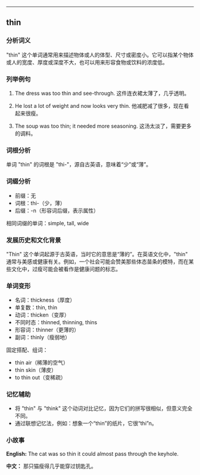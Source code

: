 
---------------
## thin
### 分析词义
"thin" 这个单词通常用来描述物体或人的体型、尺寸或密度小。它可以指某个物体或人的宽度、厚度或深度不大，也可以用来形容食物或饮料的浓度低。

### 列举例句
1. The dress was too thin and see-through.
   这件连衣裙太薄了，几乎透明。

2. He lost a lot of weight and now looks very thin.
   他减肥减了很多，现在看起来很瘦。

3. The soup was too thin; it needed more seasoning.
   这汤太淡了，需要更多的调料。

### 词根分析
单词 "thin" 的词根是 "thi-"，源自古英语，意味着“少”或“薄”。

### 词缀分析
- 前缀：无
- 词根：thi-（少，薄）
- 后缀：-n（形容词后缀，表示属性）

相同词缀的单词：simple, tall, wide

### 发展历史和文化背景
"Thin" 这个单词起源于古英语，当时它的意思是“薄的”。在英语文化中，"thin" 通常与美感或健康有关。例如，一个社会可能会赞美那些体态苗条的模特，而在某些文化中，过瘦可能会被看作是健康问题的标志。

### 单词变形
- 名词：thickness（厚度）
- 单复数：thin, thin
- 动词：thicken（变厚）
- 不同时态：thinned, thinning, thins
- 形容词：thinner（更薄的）
- 副词：thinly（瘦弱地）

固定搭配、组词：
- thin air（稀薄的空气）
- thin skin（薄皮）
- to thin out（变稀疏）

### 记忆辅助
- 将 "thin" 与 "think" 这个动词对比记忆，因为它们的拼写很相似，但意义完全不同。
- 通过联想记忆法，例如：想象一个“thin”的纸片，它很“thi”n。

### 小故事
**English:**
The cat was so thin it could almost pass through the keyhole.

**中文：**
那只猫瘦得几乎能穿过钥匙孔。


